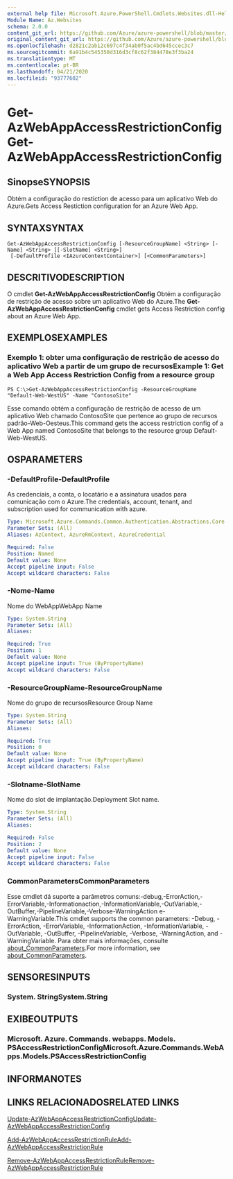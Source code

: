 ```yaml
---
external help file: Microsoft.Azure.PowerShell.Cmdlets.Websites.dll-Help.xml
Module Name: Az.Websites
schema: 2.0.0
content_git_url: https://github.com/Azure/azure-powershell/blob/master/src/Websites/Websites/help/Get-AzWebAppAccessRestrictionConfig.md
original_content_git_url: https://github.com/Azure/azure-powershell/blob/master/src/Websites/Websites/help/Get-AzWebAppAccessRestrictionConfig.md
ms.openlocfilehash: d2821c2ab12c697c4f34ab0f5ac4bd645ccec3c7
ms.sourcegitcommit: 6a91b4c545350d316d3cf8c62f384478e3f3ba24
ms.translationtype: MT
ms.contentlocale: pt-BR
ms.lasthandoff: 04/21/2020
ms.locfileid: "93777602"
---
```

# <span data-ttu-id="5e09c-101">Get-AzWebAppAccessRestrictionConfig</span><span class="sxs-lookup"><span data-stu-id="5e09c-101">Get-AzWebAppAccessRestrictionConfig</span></span>

## <span data-ttu-id="5e09c-102">Sinopse</span><span class="sxs-lookup"><span data-stu-id="5e09c-102">SYNOPSIS</span></span>
<span data-ttu-id="5e09c-103">Obtém a configuração do restiction de acesso para um aplicativo Web do Azure.</span><span class="sxs-lookup"><span data-stu-id="5e09c-103">Gets Access Restiction configuration for an Azure Web App.</span></span>

## <span data-ttu-id="5e09c-104">SYNTAX</span><span class="sxs-lookup"><span data-stu-id="5e09c-104">SYNTAX</span></span>

```
Get-AzWebAppAccessRestrictionConfig [-ResourceGroupName] <String> [-Name] <String> [[-SlotName] <String>]
 [-DefaultProfile <IAzureContextContainer>] [<CommonParameters>]
```

## <span data-ttu-id="5e09c-105">DESCRITIVO</span><span class="sxs-lookup"><span data-stu-id="5e09c-105">DESCRIPTION</span></span>
<span data-ttu-id="5e09c-106">O cmdlet **Get-AzWebAppAccessRestrictionConfig** Obtém a configuração de restrição de acesso sobre um aplicativo Web do Azure.</span><span class="sxs-lookup"><span data-stu-id="5e09c-106">The **Get-AzWebAppAccessRestrictionConfig** cmdlet gets Access Restriction config about an Azure Web App.</span></span>

## <span data-ttu-id="5e09c-107">EXEMPLOS</span><span class="sxs-lookup"><span data-stu-id="5e09c-107">EXAMPLES</span></span>

### <span data-ttu-id="5e09c-108">Exemplo 1: obter uma configuração de restrição de acesso do aplicativo Web a partir de um grupo de recursos</span><span class="sxs-lookup"><span data-stu-id="5e09c-108">Example 1: Get a Web App Access Restriction Config from a resource group</span></span>
```
PS C:\>Get-AzWebAppAccessRestrictionConfig -ResourceGroupName "Default-Web-WestUS" -Name "ContosoSite"
```

<span data-ttu-id="5e09c-109">Esse comando obtém a configuração de restrição de acesso de um aplicativo Web chamado ContosoSite que pertence ao grupo de recursos padrão-Web-Oesteus.</span><span class="sxs-lookup"><span data-stu-id="5e09c-109">This command gets the access restriction config of a Web App named ContosoSite that belongs to the resource group Default-Web-WestUS.</span></span>

## <span data-ttu-id="5e09c-110">OS</span><span class="sxs-lookup"><span data-stu-id="5e09c-110">PARAMETERS</span></span>

### <span data-ttu-id="5e09c-111">-DefaultProfile</span><span class="sxs-lookup"><span data-stu-id="5e09c-111">-DefaultProfile</span></span>
<span data-ttu-id="5e09c-112">As credenciais, a conta, o locatário e a assinatura usados para comunicação com o Azure.</span><span class="sxs-lookup"><span data-stu-id="5e09c-112">The credentials, account, tenant, and subscription used for communication with azure.</span></span>

```yaml
Type: Microsoft.Azure.Commands.Common.Authentication.Abstractions.Core.IAzureContextContainer
Parameter Sets: (All)
Aliases: AzContext, AzureRmContext, AzureCredential

Required: False
Position: Named
Default value: None
Accept pipeline input: False
Accept wildcard characters: False
```

### <span data-ttu-id="5e09c-113">-Nome</span><span class="sxs-lookup"><span data-stu-id="5e09c-113">-Name</span></span>
<span data-ttu-id="5e09c-114">Nome do WebApp</span><span class="sxs-lookup"><span data-stu-id="5e09c-114">WebApp Name</span></span>

```yaml
Type: System.String
Parameter Sets: (All)
Aliases:

Required: True
Position: 1
Default value: None
Accept pipeline input: True (ByPropertyName)
Accept wildcard characters: False
```

### <span data-ttu-id="5e09c-115">-ResourceGroupName</span><span class="sxs-lookup"><span data-stu-id="5e09c-115">-ResourceGroupName</span></span>
<span data-ttu-id="5e09c-116">Nome do grupo de recursos</span><span class="sxs-lookup"><span data-stu-id="5e09c-116">Resource Group Name</span></span>

```yaml
Type: System.String
Parameter Sets: (All)
Aliases:

Required: True
Position: 0
Default value: None
Accept pipeline input: True (ByPropertyName)
Accept wildcard characters: False
```

### <span data-ttu-id="5e09c-117">-Slotname</span><span class="sxs-lookup"><span data-stu-id="5e09c-117">-SlotName</span></span>
<span data-ttu-id="5e09c-118">Nome do slot de implantação.</span><span class="sxs-lookup"><span data-stu-id="5e09c-118">Deployment Slot name.</span></span>

```yaml
Type: System.String
Parameter Sets: (All)
Aliases:

Required: False
Position: 2
Default value: None
Accept pipeline input: False
Accept wildcard characters: False
```

### <span data-ttu-id="5e09c-119">CommonParameters</span><span class="sxs-lookup"><span data-stu-id="5e09c-119">CommonParameters</span></span>
<span data-ttu-id="5e09c-120">Esse cmdlet dá suporte a parâmetros comuns:-debug,-ErrorAction,-ErrorVariable,-Informationaction,-InformationVariable,-OutVariable,-OutBuffer,-PipelineVariable,-Verbose-WarningAction e-WarningVariable.</span><span class="sxs-lookup"><span data-stu-id="5e09c-120">This cmdlet supports the common parameters: -Debug, -ErrorAction, -ErrorVariable, -InformationAction, -InformationVariable, -OutVariable, -OutBuffer, -PipelineVariable, -Verbose, -WarningAction, and -WarningVariable.</span></span> <span data-ttu-id="5e09c-121">Para obter mais informações, consulte [about_CommonParameters](http://go.microsoft.com/fwlink/?LinkID=113216).</span><span class="sxs-lookup"><span data-stu-id="5e09c-121">For more information, see [about_CommonParameters](http://go.microsoft.com/fwlink/?LinkID=113216).</span></span>

## <span data-ttu-id="5e09c-122">SENSORES</span><span class="sxs-lookup"><span data-stu-id="5e09c-122">INPUTS</span></span>

### <span data-ttu-id="5e09c-123">System. String</span><span class="sxs-lookup"><span data-stu-id="5e09c-123">System.String</span></span>

## <span data-ttu-id="5e09c-124">EXIBE</span><span class="sxs-lookup"><span data-stu-id="5e09c-124">OUTPUTS</span></span>

### <span data-ttu-id="5e09c-125">Microsoft. Azure. Commands. webapps. Models. PSAccessRestrictionConfig</span><span class="sxs-lookup"><span data-stu-id="5e09c-125">Microsoft.Azure.Commands.WebApps.Models.PSAccessRestrictionConfig</span></span>

## <span data-ttu-id="5e09c-126">INFORMA</span><span class="sxs-lookup"><span data-stu-id="5e09c-126">NOTES</span></span>

## <span data-ttu-id="5e09c-127">LINKS RELACIONADOS</span><span class="sxs-lookup"><span data-stu-id="5e09c-127">RELATED LINKS</span></span>

[<span data-ttu-id="5e09c-128">Update-AzWebAppAccessRestrictionConfig</span><span class="sxs-lookup"><span data-stu-id="5e09c-128">Update-AzWebAppAccessRestrictionConfig</span></span>](./Update-AzWebAppAccessRestrictionConfig.md)

[<span data-ttu-id="5e09c-129">Add-AzWebAppAccessRestrictionRule</span><span class="sxs-lookup"><span data-stu-id="5e09c-129">Add-AzWebAppAccessRestrictionRule</span></span>](./Add-AzWebAppAccessRestrictionRule.md)

[<span data-ttu-id="5e09c-130">Remove-AzWebAppAccessRestrictionRule</span><span class="sxs-lookup"><span data-stu-id="5e09c-130">Remove-AzWebAppAccessRestrictionRule</span></span>](./Remove-AzWebAppAccessRestrictionRule.md)
